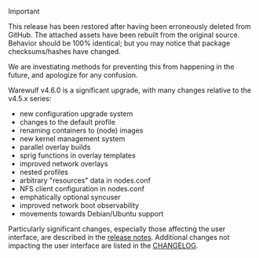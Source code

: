 > [!IMPORTANT]  
> This release has been restored after having been erroneously deleted from GitHub. The attached assets have been rebuilt from the original source. Behavior should be 100% identical; but you may notice that package checksums/hashes have changed.
>
> We are investiating methods for preventing this from happening in the future, and apologize for any confusion.

Warewulf v4.6.0 is a significant upgrade, with many changes relative to the v4.5.x series:

- new configuration upgrade system
- changes to the default profile
- renaming containers to (node) images
- new kernel management system
- parallel overlay builds
- sprig functions in overlay templates
- improved network overlays
- nested profiles
- arbitrary "resources" data in nodes.conf
- NFS client configuration in nodes.conf
- emphatically optional syncuser
- improved network boot observability
- movements towards Debian/Ubuntu support

Particularly significant changes, especially those affecting the user interface, are described in the [release notes](https://warewulf.org/docs/v4.6.x/release/v4.6.0.html). Additional changes not impacting the user interface are listed in the [CHANGELOG](https://github.com/warewulf/warewulf/blob/main/CHANGELOG.md).
